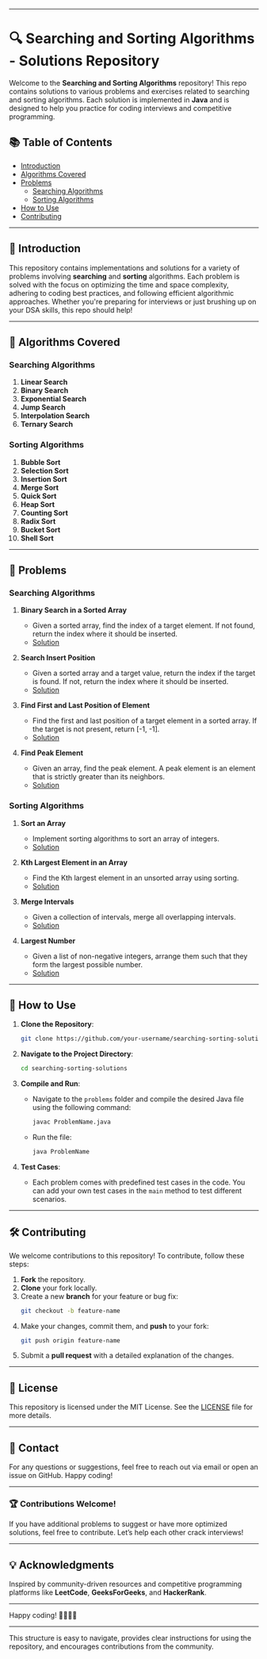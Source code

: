 

---

# 🔍 Searching and Sorting Algorithms - Solutions Repository

Welcome to the **Searching and Sorting Algorithms** repository! This repo contains solutions to various problems and exercises related to searching and sorting algorithms. Each solution is implemented in **Java** and is designed to help you practice for coding interviews and competitive programming.

## 📚 Table of Contents

- [Introduction](#introduction)
- [Algorithms Covered](#algorithms-covered)
- [Problems](#problems)
  - [Searching Algorithms](#searching-algorithms)
  - [Sorting Algorithms](#sorting-algorithms)
- [How to Use](#how-to-use)
- [Contributing](#contributing)

---

## 🔖 Introduction

This repository contains implementations and solutions for a variety of problems involving **searching** and **sorting** algorithms. Each problem is solved with the focus on optimizing the time and space complexity, adhering to coding best practices, and following efficient algorithmic approaches. Whether you're preparing for interviews or just brushing up on your DSA skills, this repo should help!

---

## 🧠 Algorithms Covered

### Searching Algorithms
1. **Linear Search**
2. **Binary Search**
3. **Exponential Search**
4. **Jump Search**
5. **Interpolation Search**
6. **Ternary Search**

### Sorting Algorithms
1. **Bubble Sort**
2. **Selection Sort**
3. **Insertion Sort**
4. **Merge Sort**
5. **Quick Sort**
6. **Heap Sort**
7. **Counting Sort**
8. **Radix Sort**
9. **Bucket Sort**
10. **Shell Sort**

---

## 📝 Problems

### Searching Algorithms

1. **Binary Search in a Sorted Array**
   - Given a sorted array, find the index of a target element. If not found, return the index where it should be inserted.
   - [Solution](./problems/BinarySearch.java)

2. **Search Insert Position**
   - Given a sorted array and a target value, return the index if the target is found. If not, return the index where it should be inserted.
   - [Solution](./problems/SearchInsertPosition.java)

3. **Find First and Last Position of Element**
   - Find the first and last position of a target element in a sorted array. If the target is not present, return [-1, -1].
   - [Solution](./problems/FirstLastPosition.java)

4. **Find Peak Element**
   - Given an array, find the peak element. A peak element is an element that is strictly greater than its neighbors.
   - [Solution](./problems/FindPeakElement.java)

### Sorting Algorithms

1. **Sort an Array**
   - Implement sorting algorithms to sort an array of integers.
   - [Solution](./problems/SortArray.java)

2. **Kth Largest Element in an Array**
   - Find the Kth largest element in an unsorted array using sorting.
   - [Solution](./problems/KthLargestElement.java)

3. **Merge Intervals**
   - Given a collection of intervals, merge all overlapping intervals.
   - [Solution](./problems/MergeIntervals.java)

4. **Largest Number**
   - Given a list of non-negative integers, arrange them such that they form the largest possible number.
   - [Solution](./problems/LargestNumber.java)

---

## 🚀 How to Use

1. **Clone the Repository**:
   ```bash
   git clone https://github.com/your-username/searching-sorting-solutions.git
   ```
2. **Navigate to the Project Directory**:
   ```bash
   cd searching-sorting-solutions
   ```

3. **Compile and Run**:
   - Navigate to the `problems` folder and compile the desired Java file using the following command:
     ```bash
     javac ProblemName.java
     ```
   - Run the file:
     ```bash
     java ProblemName
     ```

4. **Test Cases**:
   - Each problem comes with predefined test cases in the code. You can add your own test cases in the `main` method to test different scenarios.

---

## 🛠 Contributing

We welcome contributions to this repository! To contribute, follow these steps:
1. **Fork** the repository.
2. **Clone** your fork locally.
3. Create a new **branch** for your feature or bug fix:
   ```bash
   git checkout -b feature-name
   ```
4. Make your changes, commit them, and **push** to your fork:
   ```bash
   git push origin feature-name
   ```
5. Submit a **pull request** with a detailed explanation of the changes.

---

## 📜 License

This repository is licensed under the MIT License. See the [LICENSE](./LICENSE) file for more details.

---

## 📧 Contact

For any questions or suggestions, feel free to reach out via email or open an issue on GitHub. Happy coding!

---

### 🏆 Contributions Welcome! 

If you have additional problems to suggest or have more optimized solutions, feel free to contribute. Let’s help each other crack interviews!

---

## 💡 Acknowledgments

Inspired by community-driven resources and competitive programming platforms like **LeetCode**, **GeeksForGeeks**, and **HackerRank**.

---

Happy coding! 👨‍💻👩‍💻

---

This structure is easy to navigate, provides clear instructions for using the repository, and encourages contributions from the community.
